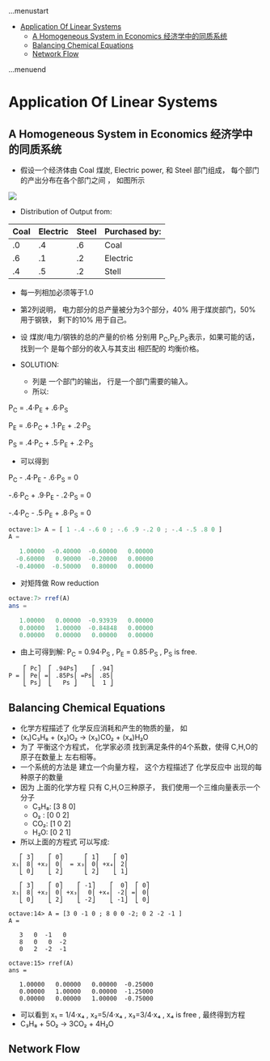 ...menustart

 - [Application Of Linear Systems](#bab780a257514ae673fc4b27315e6983)
     - [A Homogeneous System in Economics 经济学中的同质系统](#3cbec81a7200fe500c94d906ee8dba14)
     - [Balancing Chemical Equations](#1d98a3ac560ef7befccf00b9a14b8137)
     - [Network Flow](#7edfc0c80979697731b9ba590aae97c5)

...menuend


<h2 id="bab780a257514ae673fc4b27315e6983"></h2>

# Application Of Linear Systems

<h2 id="3cbec81a7200fe500c94d906ee8dba14"></h2>

## A Homogeneous System in Economics 经济学中的同质系统

 - 假设一个经济体由 Coal 煤炭, Electric power, 和 Steel 部门组成， 每个部门的产出分布在各个部门之间 ， 如图所示

![](https://raw.githubusercontent.com/mebusy/notes/master/imgs/LA_APP_coal.png)

 - Distribution of Output from:


 Coal | Electric | Steel | Purchased by:
 --- | --- | --- | ---
 .0 | .4 | .6 | Coal
 .6 | .1 | .2 | Electric 
 .4 | .5 | .2 | Stell


 - 每一列相加必须等于1.0
 - 第2列说明， 电力部分的总产量被分为3个部分，40% 用于煤炭部门，50% 用于钢铁， 剩下的10% 用于自己。
 - 设 煤炭/电力/钢铁的总的产量的价格 分别用 P<sub>C</sub>,P<sub>E</sub>,P<sub>S</sub>表示，如果可能的话， 找到一个 是每个部分的收入与其支出 相匹配的 均衡价格。

 - SOLUTION:
    - 列是 一个部门的输出， 行是一个部门需要的输入。
    - 所以:


P<sub>C</sub> = .4·P<sub>E</sub>  + .6·P<sub>S</sub> 

P<sub>E</sub> = .6·P<sub>C</sub>  + .1·P<sub>E</sub> + .2·P<sub>S</sub>      

P<sub>S</sub> = .4·P<sub>C</sub>  + .5·P<sub>E</sub> + .2·P<sub>S</sub>      

 - 可以得到

P<sub>C</sub> - .4·P<sub>E</sub>  - .6·P<sub>S</sub>  = 0

-.6·P<sub>C</sub>  + .9·P<sub>E</sub> - .2·P<sub>S</sub> = 0

-.4·P<sub>C</sub>  - .5·P<sub>E</sub> + .8·P<sub>S</sub> = 0   


```octave
octave:1> A = [ 1 -.4 -.6 0 ; -.6 .9 -.2 0 ; -.4 -.5 .8 0 ]
A =

   1.00000  -0.40000  -0.60000   0.00000
  -0.60000   0.90000  -0.20000   0.00000
  -0.40000  -0.50000   0.80000   0.00000
```

 - 对矩阵做 Row reduction

```octave
octave:7> rref(A)
ans =

   1.00000   0.00000  -0.93939   0.00000
   0.00000   1.00000  -0.84848   0.00000
   0.00000   0.00000   0.00000   0.00000
```

 - 由上可得到解:   P<sub>C</sub> = 0.94·P<sub>S</sub> ,  P<sub>E</sub> = 0.85·P<sub>S</sub> ,  P<sub>S</sub> is free.

```
    ⎡ Pc⎤  ⎡ .94Ps⎤    ⎡ .94⎤  
P = ⎢ Pe⎪ =⎢ .85Ps⎪ =Ps⎢ .85⎪
    ⎣ Ps⎦  ⎣   Ps ⎦    ⎣  1 ⎦ 
```

<h2 id="1d98a3ac560ef7befccf00b9a14b8137"></h2>

## Balancing Chemical Equations

 - 化学方程描述了 化学反应消耗和产生的物质的量， 如
 - (x₁)C₃H₈ + (x₂)O₂ → (x₃)CO₂ + (x₄)H₂O
 - 为了 平衡这个方程式， 化学家必须 找到满足条件的4个系数，使得 C,H,O的原子在数量上 左右相等。
 - 一个系统的方法是 建立一个向量方程， 这个方程描述了 化学反应中 出现的每种原子的数量
 - 因为 上面的化学方程 只有 C,H,O三种原子，  我们使用一个三维向量表示一个分子
    - C₃H₈: [3 8 0]
    - O₂ : [0 0 2]
    - CO₂: [1 0 2]
    - H₂O: [0 2 1]
 - 所以上面的方程式 可以写成:

```
   ⎡ 3⎤    ⎡ 0⎤      ⎡ 1⎤    ⎡ 0⎤
 x₁⎢ 8⎪ +x₂⎢ 0⎪  = x₃⎢ 0⎪ +x₄⎢ 2⎪
   ⎣ 0⎦    ⎣ 2⎦      ⎣ 2⎦    ⎣ 1⎦  
```

```
   ⎡ 3⎤    ⎡ 0⎤    ⎡ -1⎤    ⎡  0⎤  ⎡ 0⎤ 
 x₁⎢ 8⎪ +x₂⎢ 0⎪ +x₃⎢  0⎪ +x₄⎢ -2⎪ =⎢ 0⎪
   ⎣ 0⎦    ⎣ 2⎦    ⎣ -2⎦    ⎣ -1⎦  ⎣ 0⎦ 
```

```
octave:14> A = [3 0 -1 0 ; 8 0 0 -2; 0 2 -2 -1 ]
A =

   3   0  -1   0
   8   0   0  -2
   0   2  -2  -1

octave:15> rref(A)
ans =

   1.00000   0.00000   0.00000  -0.25000
   0.00000   1.00000   0.00000  -1.25000
   0.00000   0.00000   1.00000  -0.75000
```

 - 可以看到 x₁ = 1/4·x₄ , x₂=5/4·x₄ , x₃=3/4·x₄ , x₄ is free , 最终得到方程 
 - C₃H₈ + 5O₂ → 3CO₂ + 4H₂O   


<h2 id="7edfc0c80979697731b9ba590aae97c5"></h2>

## Network Flow


